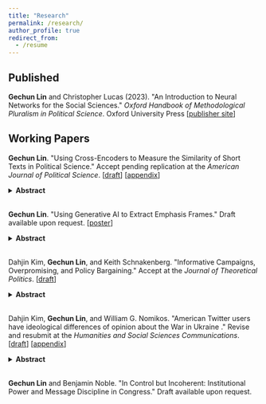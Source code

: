 ```yaml
---
title: "Research"
permalink: /research/
author_profile: true
redirect_from:
  - /resume
---
```


## Published

**Gechun Lin** and Christopher Lucas (2023). "An Introduction to Neural Networks for the Social Sciences." *Oxford Handbook of Methodological Pluralism in Political Science*. Oxford University Press [[publisher site](https://academic.oup.com/edited-volume/52557/chapter-abstract/431321963?redirectedFrom=fulltext)]
 


## Working Papers

**Gechun Lin**. "Using Cross-Encoders to Measure the Similarity of Short Texts in Political Science." Accept pending replication at the *American Journal of Political Science*. [[draft](/files/Cross_Encoder_manuscript.pdf)] [[appendix](/files/Cross_Encoder_SI.pdf)]

<details>
<summary><b>Abstract</b></summary>
In many settings, scholars wish to estimate the similarity of political texts. However, the most commonly used methods in political science struggle to identify when two texts convey the same meaning as they rely too heavily on identifying words that appear in both documents. This limitation is especially salient when the underlying documents are short, an increasingly prevalent form of textual data in modern political research. Building on recent advances in computer science, I introduce to political science cross-encoders for precise estimates of semantic similarity in short texts. Scholars can use either off-the-shelf versions or build a customized model. I illustrate this approach in three examples applied to social messages generated in a telephone game, news headlines about US Supreme Court decisions, and Facebook posts from members of Congress. I show that cross-encoders, which utilize pair-level embeddings, offer superior performance across tasks relative to word-based and sentence-level embedding approaches.
</details>
<br>



**Gechun Lin**. "Using Generative AI to Extract Emphasis Frames." Draft available upon request. [[poster](/files/PolMeth2024_GPT.pdf)] 
<details>
<summary><b>Abstract</b></summary>
Framing analysis is at the core of studies in political communication. The current literature relies mainly on topic modeling and dictionary approaches to identify frames from texts. However, users cannot control desired topic outputs in unsupervised models, such as LDA and STM; moreover, the resulting groups of keywords lack semantic contexts for exploring how things are framed. Dictionary approaches also have limitations: existing ones would miss novel frames in evolving discourse, and creating new dictionaries is resource-intensive. Instead, I propose a new method that follows three steps—quote, summarize, and name—to extract frames using generative AI. I apply this method to re-examine the framing of smoking ban policy at the issue-definition stage during its diffusion across 49 US states. Compared to traditional topic models, the new method produces more semantically distinctive and coherent high-level frame features for identifying different frames. Empirically, this results in the discovery of more nuanced frames and their coexisting patterns.
</details>
<br>


Dahjin Kim, **Gechun Lin**, and Keith Schnakenberg. "Informative Campaigns, Overpromising, and Policy Bargaining." Accept at the *Journal of Theoretical Politics*. [[draft](/files/credulity.pdf)]

<details>
<summary><b>Abstract</b></summary>
What is the relationship between policy positions taken in campaigns and those proposed in bargaining when the final policy outcome depends on other political actors? Why do candidates sometimes advocate policies in their campaigns that are unlikely or impossible to pass given the preferences of other actors in the government? We analyze a model in which candidates make non-binding policy platform announcements and then bargain with a veto player over the final policy if they take office. In the model, a candidate has private information that is related to the policy preferences of a key citizen group and engages in bargaining with a veto player who is responsive to this information. When the citizen’s group sometimes interprets campaign promises naively, elections are more likely to allow information revelation. Furthermore, in this case, politicians overpromise: the politician’s platform is outside of the range of feasible bargaining outcomes.
</details>
<br>


Dahjin Kim, **Gechun Lin**, and William G. Nomikos. "American Twitter users have ideological differences of opinion about the War in Ukraine
." Revise and resubmit at the *Humanities and Social Sciences Communications*. [[draft](/files/Ukraine_Public_Opinion_manuscript.pdf)] [[appendix](/files/Ukraine_Public_Opinion_SI.pdf)]

<details>
<summary><b>Abstract</b></summary>
Though ideological differences have long been a ubiquitous feature of American politics,  the rise of online news and social media has exacerbated divisions between groups. While existing research has documented how political preferences manifest online, relatively few studies have considered whether ideological divisions extend to discussions of foreign policy. We examine this question by analyzing nearly 2 million tweets about the war in Ukraine posted by Americans during the opening stages of the Russian invasion. We first categorize each tweet according to the user's ideological leanings estimated by the network of political accounts they follow. Then, we apply a natural language processing model specifically designed for short texts to classify the tweets into clusters that we hand code into substantive topics. We find that the topic distributions of conservative, moderate, and liberal users are substantively and statistically different. We further find that conservatives are more likely to spread some form of misinformation and that liberals are more likely to express support for Ukraine. Our paper concludes with a discussion of the implications of our findings for the conduct of U.S. foreign policy.
</details>
<br>


**Gechun Lin** and Benjamin Noble. "In Control but Incoherent: Institutional Power and Message Discipline in Congress." Draft available upon request.








